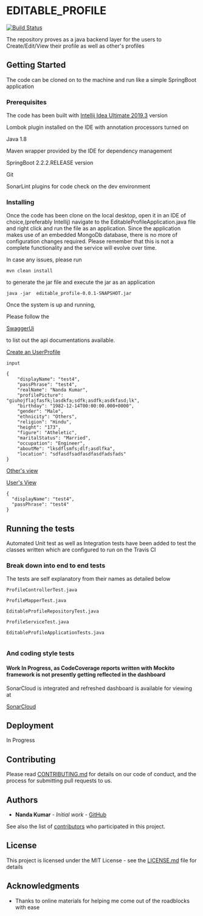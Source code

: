 # EDITABLE_PROFILE


[![Build Status](https://travis-ci.org/nandakumar82/editable_profile_backend.svg?branch=master)](https://travis-ci.org/nandakumar82/editable_profile_backend)

The repository proves as a java backend layer for the users to Create/Edit/View their profile as well as other's profiles

## Getting Started

The code can be cloned on to the machine and run like a simple SpringBoot application 

### Prerequisites

The code has been built with [Intellij Idea Ultimate 2019.3](https://www.jetbrains.com/idea/download/download-thanks.html?platform=windows) version

Lombok plugin installed on the IDE with annotation processors turned on

Java 1.8

Maven wrapper provided by the IDE for dependency management

SpringBoot 2.2.2.RELEASE version

Git
 
SonarLint plugins for code check on the dev environment

### Installing

Once the code has been clone on the local desktop, open it in an IDE of choice,(preferably Intellij) 
navigate to the EditableProfileApplication.java file and right click and run the file as an application.
Since the application makes use of an embedded MongoDb database, there is no more of configuration changes required.
Please remember that this is not a complete functionality and the service will evolve over time.

In case any issues, please run

``` 
mvn clean install
```

to generate the jar file and execute the jar as an application


```
java -jar  editable_profile-0.0.1-SNAPSHOT.jar
```

Once the system is up and running, 

Please follow the 



[SwaggerUi](http://localhost:8080/swagger-ui.html#/profile-controller)


to list out the api documentations available.


[Create an UserProfile](http://localhost:8080/api/profile)

``````
input

{
    "displayName": "test4",
    "passPhrase": "test4",
    "realName": "Nanda Kumar",
    "profilePicture": "giuhojflajfasfk;lasdkfa;sdfk;asdfk;asdkfasd;lk",
    "birthday": "1982-12-14T00:00:00.000+0000",
    "gender": "Male",
    "ethnicity": "Others",
    "religion": "Hindu",
    "height": "173",
    "figure": "Atheletic",
    "maritalStatus": "Married",
    "occupation": "Engineer",
    "aboutMe": "lksdflsmfs;dlf;asdlfka",
    "location": "sdfasdfsadfasdfasdfadsfads"
}
``````

[Other's view](http://localhost:8080/api/profile/{displayName})


[User's View](http://localhost:8080/api/profile/{displayName})

``````
{
  "displayName": "test4",
  "passPhrase": "test4"
}
``````



## Running the tests

Automated Unit test as well as Integration tests have been added to test the classes written which are configured to run
on the Travis CI



### Break down into end to end tests

The tests are self explanatory from their names as detailed below

```
ProfileControllerTest.java

ProfileMapperTest.java

EditableProfileRepositoryTest.java

ProfileServiceTest.java

EditableProfileApplicationTests.java


```

### And coding style tests

#### Work In Progress, as CodeCoverage reports written with Mockito framework is not presently getting reflected in the dashboard

SonarCloud is integrated and refreshed dashboard is available for viewing at

[SonarCloud](https://sonarcloud.io/dashboard?id=nandakumar82_editable_profile_backend)

  

## Deployment

In Progress


## Contributing

Please read [CONTRIBUTING.md](https://gist.github.com/PurpleBooth/b24679402957c63ec426) for details on our code of conduct, and the process for submitting pull requests to us.


## Authors

* **Nanda Kumar** - *Initial work* - [GitHub](https://github.com/nandakumar82/editable_profile_backend)

See also the list of [contributors](https://github.com/your/project/contributors) who participated in this project.

## License

This project is licensed under the MIT License - see the [LICENSE.md](LICENSE.md) file for details

## Acknowledgments

* Thanks to online materials for helping me come out of the roadblocks with ease

